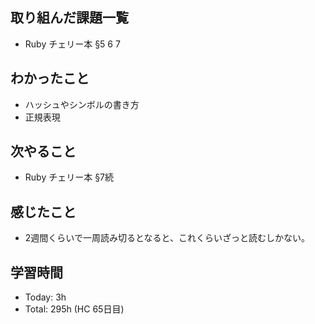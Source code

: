 ## 取り組んだ課題一覧
- Ruby チェリー本 §5 6 7
## わかったこと
- ハッシュやシンボルの書き方
- 正規表現
## 次やること
- Ruby チェリー本 §7続
## 感じたこと
- 2週間くらいで一周読み切るとなると、これくらいざっと読むしかない。
## 学習時間
- Today: 3h
- Total: 295h (HC 65日目)
